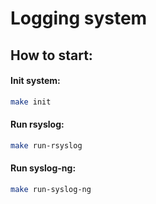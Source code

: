 # Logging system

## How to start:

#### Init system:
```sh
make init
```

#### Run rsyslog:
```sh
make run-rsyslog
```

#### Run syslog-ng:
```sh
make run-syslog-ng
```